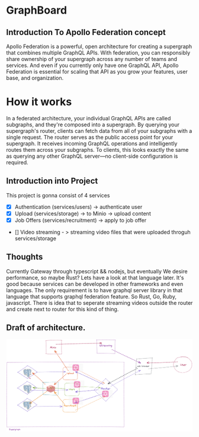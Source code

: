 # GraphBoard

## Introduction To Apollo Federation concept
Apollo Federation is a powerful, open architecture for creating a supergraph that combines multiple GraphQL APIs. 
With federation, you can responsibly share ownership of your supergraph across any number of teams and services. 
And even if you currently only have one GraphQL API, Apollo Federation is essential for scaling that API as you grow your features, user base, and organization.

# How it works
In a federated architecture, your individual GraphQL APIs are called subgraphs, and they're composed into a supergraph. 
By querying your supergraph's router, clients can fetch data from all of your subgraphs with a single request.
The router serves as the public access point for your supergraph. It receives incoming GraphQL operations and intelligently routes them across your subgraphs. 
To clients, this looks exactly the same as querying any other GraphQL server—no client-side configuration is required.

## Introduction into Project
This project is gonna  consist of 4 services
- [x] Authentication (services/users) -> authenticate user
- [x] Upload (services/storage) -> to Minio -> upload content
- [x] Job Offers (services/recruitment) -> apply to job offer
- [] Video streaming - > streaming video files that were uploaded throguh services/storage

## Thoughts
Currently Gateway through typescript && nodejs, but eventually We desire performance, so maybe Rust?
Lets have a look at that language later. It's good because services can be developed in other frameworks and even languages.
The only requirement is to have graphql server library in that language that supports graphql federation feature. So Rust, Go, Ruby, javascript.
There is idea that to seperate streaming videos outside the router and create next to router for this kind of thing. 

## Draft of architecture.
![Zrzut ekranu 2023-06-23 002441](https://github.com/Shibbaz/GraphBoard/blob/main/.excalidraw.png)
